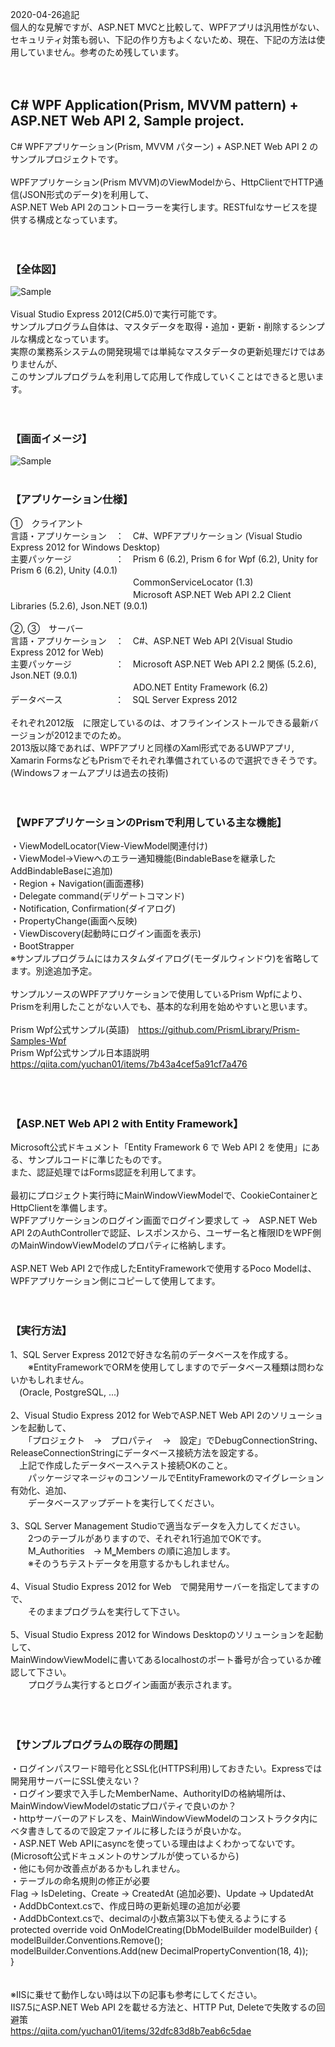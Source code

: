 2020-04-26追記<br />
個人的な見解ですが、ASP.NET MVCと比較して、WPFアプリは汎用性がない、セキュリティ対策も弱い、下記の作り方もよくないため、現在、下記の方法は使用していません。参考のため残しています。<br />
<br />
<br />
## C# WPF Application(Prism, MVVM pattern) + ASP.NET Web API 2, Sample project.

C# WPFアプリケーション(Prism, MVVM パターン) + ASP.NET Web API 2 のサンプルプロジェクトです。<br />
<br />
WPFアプリケーション(Prism MVVM)のViewModelから、HttpClientでHTTP通信(JSON形式のデータ)を利用して、<br />
ASP.NET Web API 2のコントローラーを実行します。RESTfulなサービスを提供する構成となっています。<br />
<br />
<br />
### 【全体図】

![Sample](README_img/wpf_webapi_image.png)
<br />
<br />
Visual Studio Express 2012(C#5.0)で実行可能です。<br />
サンプルプログラム自体は、マスタデータを取得・追加・更新・削除するシンプルな構成となっています。<br />
実際の業務系システムの開発現場では単純なマスタデータの更新処理だけではありませんが、<br />
このサンプルプログラムを利用して応用して作成していくことはできると思います。<br />
<br />
<br />
### 【画面イメージ】

![Sample](README_img/wpf_client_image.png)
<br />
<br />
### 【アプリケーション仕様】

①　クライアント<br />
言語・アプリケーション　：　C#、WPFアプリケーション (Visual Studio Express 2012 for Windows Desktop)<br />
主要パッケージ　　　　　：　Prism 6 (6.2), Prism 6 for Wpf (6.2), Unity for Prism 6 (6.2), Unity (4.0.1)<br />
　　　　　　　　　　　　　　CommonServiceLocator (1.3)<br />
　　　　　　　　　　　　　　Microsoft ASP.NET Web API 2.2 Client Libraries (5.2.6), Json.NET (9.0.1)<br />
<br />
②, ③　サーバー<br>
言語・アプリケーション　：　C#、ASP.NET Web API 2(Visual Studio Express 2012 for Web)<br />
主要パッケージ　　　　　：　Microsoft ASP.NET Web API 2.2 関係 (5.2.6), Json.NET (9.0.1)<br />
　　　　　　　　　　　　　　ADO.NET Entity Framework (6.2)<br />
データベース　　　　　　：　SQL Server Express 2012<br />
<br />
それぞれ2012版　に限定しているのは、オフラインインストールできる最新バージョンが2012までのため。<br />
2013版以降であれば、WPFアプリと同様のXaml形式であるUWPアプリ, Xamarin FormsなどもPrismでそれぞれ準備されているので選択できそうです。<br />
(Windowsフォームアプリは過去の技術)<br />
<br />
<br />
### 【WPFアプリケーションのPrismで利用している主な機能】

・ViewModelLocator(View-ViewModel関連付け)<br />
・ViewModel→Viewへのエラー通知機能(BindableBaseを継承したAddBindableBaseに追加)<br />
・Region + Navigation(画面遷移)<br />
・Delegate command(デリゲートコマンド)<br />
・Notification, Confirmation(ダイアログ)<br />
・PropertyChange(画面へ反映)<br />
・ViewDiscovery(起動時にログイン画面を表示)<br />
・BootStrapper<br />
※サンプルプログラムにはカスタムダイアログ(モーダルウィンドウ)を省略してます。別途追加予定。<br />
<br />
サンプルソースのWPFアプリケーションで使用しているPrism Wpfにより、<br />
Prismを利用したことがない人でも、基本的な利用を始めやすいと思います。<br />
<br />
Prism Wpf公式サンプル(英語)　https://github.com/PrismLibrary/Prism-Samples-Wpf<br />
Prism Wpf公式サンプル日本語説明　https://qiita.com/yuchan01/items/7b43a4cef5a91cf7a476<br />
<br />
<br />
<br />
### 【ASP.NET Web API 2 with Entity Framework】

Microsoft公式ドキュメント「Entity Framework 6 で Web API 2 を使用」にある、サンプルコードに準じたものです。<br />
また、認証処理ではForms認証を利用してます。<br />
<br />
最初にプロジェクト実行時にMainWindowViewModelで、CookieContainerとHttpClientを準備します。<br />
WPFアプリケーションのログイン画面でログイン要求して  →　ASP.NET Web API 2のAuthControllerで認証、レスポンスから、ユーザー名と権限IDをWPF側のMainWindowViewModelのプロパティに格納します。<br />
<br />
ASP.NET Web API 2で作成したEntityFrameworkで使用するPoco Modelは、WPFアプリケーション側にコピーして使用してます。<br />
<br />
<br />
### 【実行方法】

1、SQL Server Express 2012で好きな名前のデータベースを作成する。<br />
　　※EntityFrameworkでORMを使用してしますのでデータベース種類は問わないかもしれません。<br />
  　(Oracle, PostgreSQL, ...)<br />
<br>
2、Visual Studio Express 2012 for WebでASP.NET Web API 2のソリューションを起動して、<br />
　　「プロジェクト　→　プロパティ　→　設定」でDebugConnectionString、ReleaseConnectionStringにデータベース接続方法を設定する。 <br />
  　上記で作成したデータベースへテスト接続OKのこと。<br />
　　パッケージマネージャのコンソールでEntityFrameworkのマイグレーション有効化、追加、<br />
　　データベースアップデートを実行してください。<br />
<br>
3、SQL Server Management Studioで適当なデータを入力してください。<br />
　　2つのテーブルがありますので、それぞれ1行追加でOKです。<br />
　　M_Authorities　→ M‗Members の順に追加します。<br />
　　※そのうちテストデータを用意するかもしれません。<br />
<br>
4、Visual Studio Express 2012 for Web　で開発用サーバーを指定してますので、<br />
　　そのままプログラムを実行して下さい。<br />
<br>
5、Visual Studio Express 2012 for Windows Desktopのソリューションを起動して、<br />
    MainWindowViewModelに書いてあるlocalhostのポート番号が合っているか確認して下さい。    
　　プログラム実行するとログイン画面が表示されます。<br />
   <br />
<br />
<br />
### 【サンプルプログラムの既存の問題】

・ログインパスワード暗号化とSSL化(HTTPS利用)しておきたい。Expressでは開発用サーバーにSSL使えない？<br />
・ログイン要求で入手したMemberName、AuthorityIDの格納場所は、MainWindowViewModelのstaticプロパティで良いのか？<br />
・httpサーバーのアドレスを、MainWindowViewModelのコンストラクタ内にベタ書きしてるので設定ファイルに移したほうが良いかな。<br />
・ASP.NET Web APIにasyncを使っている理由はよくわかってないです。(Microsoft公式ドキュメントのサンプルが使っているから)<br />
・他にも何か改善点があるかもしれません。<br />
・テーブルの命名規則の修正が必要<br />
Flag → IsDeleting、Create → CreatedAt (追加必要)、Update → UpdatedAt<br />
・AddDbContext.csで、作成日時の更新処理の追加が必要<br />
・AddDbContext.csで、decimalの小数点第3以下も使えるようにする<br />
protected override void OnModelCreating(DbModelBuilder modelBuilder) {<br />
    modelBuilder.Conventions.Remove<DecimalPropertyConvention>();<br />
    modelBuilder.Conventions.Add(new DecimalPropertyConvention(18, 4));<br />
}<br />
<br />
<br />
※IISに乗せて動作しない時は以下の記事も参考にしてください。<br />
IIS7.5にASP.NET Web API 2を載せる方法と、HTTP Put, Deleteで失敗するの回避策<br />
https://qiita.com/yuchan01/items/32dfc83d8b7eab6c5dae<br />
